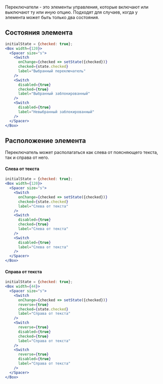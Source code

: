 Переключатели - это элементы управления, которые включают или выключают ту или иную опцию. Подходят для случаев, когда у элемента может быть только два состояния.

## Состояния элемента
```jsx
initialState = {checked: true};
<Box width={120}>
  <Spacer size="s">
    <Switch
      onChange={checked => setState({checked})}
      checked={state.checked}
      label="Выбранный переключатель"
    />
    <Switch
      disabled={true}
      checked={true}
      label="Выбранный заблокированный"
    />
    <Switch
      disabled={true}
      label="Невыбранный заблокированный"
    />
  </Spacer>
</Box>
```
## Расположение элемента

Переключатель может располагаться как слева от поясняющего текста, так и справа от него.

#### Слева от текста

```jsx
initialState = {checked: true};
<Box width={120}>
  <Spacer size="s">
    <Switch
      onChange={checked => setState({checked})}
      checked={state.checked}
      label="Слева от текста"
    />
    <Switch
      disabled={true}
      checked={true}
      label="Слева от текста"
    />
    <Switch
      disabled={true}
      label="Слева от текста"
    />
  </Spacer>
</Box>
```
#### Справа от текста

```jsx
initialState = {checked: true};
<Box width={44}>
  <Spacer size="s">
    <Switch
      onChange={checked => setState({checked})}
      reverse={true}
      checked={state.checked}
      label="Справа от текста"
    />
    <Switch
      reverse={true}
      disabled={true}
      checked={true}
      label="Справа от текста"
    />
    <Switch
      reverse={true}
      disabled={true}
      label="Справа от текста"
    />
  </Spacer>
</Box>
```